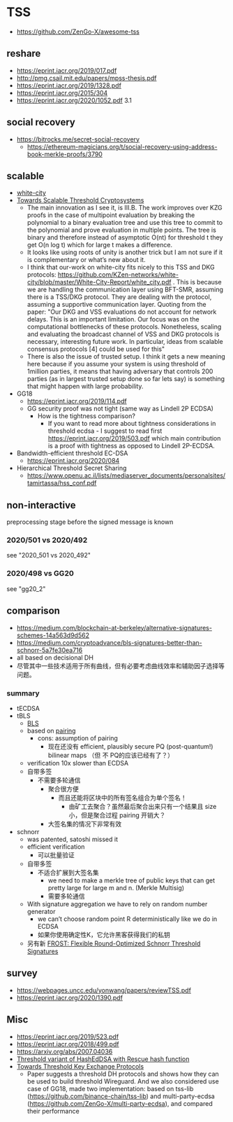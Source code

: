 # TSS

+ https://github.com/ZenGo-X/awesome-tss

## reshare
+ https://eprint.iacr.org/2019/017.pdf
+ http://pmg.csail.mit.edu/papers/mpss-thesis.pdf
+ https://eprint.iacr.org/2019/1328.pdf
+ https://eprint.iacr.org/2015/304
+ https://eprint.iacr.org/2020/1052.pdf 3.1

## social recovery
+ https://bitrocks.me/secret-social-recovery
    * https://ethereum-magicians.org/t/social-recovery-using-address-book-merkle-proofs/3790

## scalable

+ [white-city](https://github.com/KZen-networks/white-city)
+ [Towards Scalable Threshold Cryptosystems](https://www.computer.org/csdl/proceedings-article/sp/2020/349700b242/1i0rIwLapqM)
    * The main innovation as I see it, is III.B. The work improves over KZG proofs in the case of multipoint evaluation by breaking the polynomial to a binary evaluation tree and use this tree to commit to the polynomial and prove evaluation in multiple points. The tree is binary and therefore instead of asymptotic O(nt) for threshold t they get O(n log t) which for large t makes a difference. 
    - It looks like using roots of unity is another trick but I am not sure if it is complementary or what’s  new about it.
    - I think that our-work on white-city fits nicely to this TSS and DKG protocols: https://github.com/KZen-networks/white-city/blob/master/White-City-Report/white_city.pdf . This is because we are handling the communication layer using BFT-SMR, assuming there is a TSS/DKG protocol. They are dealing with the protocol, assuming a supportive communication layer. Quoting from the paper: "Our DKG and VSS evaluations do not account for network delays. This is an important limitation. Our focus was on the computational bottlenecks of these protocols. Nonetheless, scaling and evaluating the broadcast channel of VSS and DKG protocols is necessary, interesting future work. In particular, ideas from scalable consensus protocols [4] could be used for this"
    - There is also the issue of trusted setup. I think it gets a new meaning here because if you assume your system is using threshold of 1million parties, it means that having adversary that controls 200 parties (as in largest trusted setup done so far lets say) is something that might happen with large probability.
+ GG18
    * https://eprint.iacr.org/2019/114.pdf
    * GG security proof was not tight (same way as Lindell 2P ECDSA)
        * How is the tightness comparison?
            * If you want to read more about tightness considerations in threshold ecdsa - I suggest to read first https://eprint.iacr.org/2019/503.pdf which main contribution is a proof with tightness as opposed to Lindell 2P-ECDSA.
+ Bandwidth-efficient threshold EC-DSA
    * https://eprint.iacr.org/2020/084
+ Hierarchical Threshold Secret Sharing
    * https://www.openu.ac.il/lists/mediaserver_documents/personalsites/tamirtassa/hss_conf.pdf


## non-interactive
preprocessing stage before the signed message is known

### 2020/501 vs 2020/492
see "2020_501 vs 2020_492"

### 2020/498 vs GG20
see "gg20_2"

<!-- 
### Efficient Constant-Round MPC with Identifiable Abort and Public Verifiability
https://eprint.iacr.org/2020/767
 -->

## comparison
+ https://medium.com/blockchain-at-berkeley/alternative-signatures-schemes-14a563d9d562
+ https://medium.com/cryptoadvance/bls-signatures-better-than-schnorr-5a7fe30ea716
+ all based on decisional DH
+ 尽管其中一些技术适用于所有曲线，但有必要考虑曲线效率和辅助因子选择等问题。

### summary
+ tECDSA
+ tBLS
    + [BLS](https://crypto.stanford.edu/~dabo/pubs/papers/BLSmultisig.html)
    * based on [pairing](/notes/crypto/pairing)
        - cons: assumption of pairing
            + 现在还没有 efficient, plausibly secure PQ (post-quantum!) bilinear maps （但 不 PQ的应该已经有了？）
    * verification 10x slower than ECDSA
    * 自带多签
        - 不需要多轮通信
            - 聚合很方便
                - 而且还能将区块中的所有签名组合为单个签名！
                    + 由矿工去聚合？虽然最后聚合出来只有一个结果且 size 小，但是聚合过程 pairing 开销大？
            * 大签名集的情况下非常有效
+ schnorr
    * was patented, satoshi missed it
    * efficient verification
        - 可以批量验证
    * 自带多签
        - 不适合扩展到大签名集
            + we need to make a merkle tree of public keys that can get pretty large for large m and n. (Merkle Multisig)
            - 需要多轮通信
    * With signature aggregation we have to rely on random number generator
        * we can’t choose random point R deterministically like we do in ECDSA
        * 如果你使用确定性K，它允许黑客获得我们的私钥
    + 另有新 [FROST: Flexible Round-Optimized Schnorr Threshold Signatures](https://eprint.iacr.org/2020/852.pdf)

## survey
+ https://webpages.uncc.edu/yonwang/papers/reviewTSS.pdf
+ https://eprint.iacr.org/2020/1390.pdf

## Misc
+ https://eprint.iacr.org/2019/523.pdf
+ https://eprint.iacr.org/2018/499.pdf
+ https://arxiv.org/abs/2007.04036
+ [Threshold variant of HashEdDSA with Rescue hash function](https://eprint.iacr.org/2020/214.pdf)
+ [Towards Threshold Key Exchange Protocols](https://arxiv.org/abs/2101.00084)
    + Paper suggests a threshold DH protocols and shows how they can be used to build threshold Wireguard. And we also considered use case of GG18, made two implementation: based on tss-lib (https://github.com/binance-chain/tss-lib) and multi-party-ecdsa (https://github.com/ZenGo-X/multi-party-ecdsa), and compared their performance